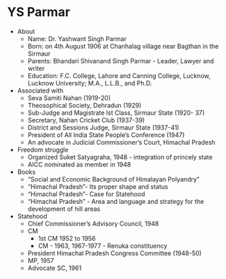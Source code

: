 # YS Parmar
* About
	* Name: Dr. Yashwant Singh Parmar
	* Born: on 4th August 1906 at Chanhalag village near Bagthan in the Sirmaur
	* Parents: Bhandari Shivanand Singh Parmar - Leader, Lawyer and writer
	* Education: F.C. College, Lahore and Canning College, Lucknow, Lucknow University; M.A., L.L.B., and Ph.D.
* Associated with
	* Seva Samiti Nahan (1919-20)
	* Theosophical Society, Dehradun (1929)
	* Sub-Judge and Magistrate Ist Class, Sirmaur State (1920- 37)
	* Secretary, Nahan Cricket Club (1937-39)
	* District and Sessions Judge, Sirmaur State (1937-41)
	* President of All India State People’s Conference (1947)
	* An advocate in Judicial Commissioner’s Court, Himachal Pradesh
* Freedom struggle
	* Organized Suket Satyagraha, 1948 - integration of princely state
	* AICC nominated as member in 1948
* Books
	* “Social and Economic Background of Himalayan Polyandry”
	* “Himachal Pradesh”- Its proper shape and status
	* “Himachal Pradesh”- Case for Statehood
	* “Himachal Pradesh” - Area and language and strategy for the development of hill areas
* Statehood
	* Chief Commissioner’s Advisory Council, 1948
	* CM
		* 1st CM 1952 to 1956
		* CM - 1963, 1967-1977 - Renuka constituency
	* President Himachal Pradesh Congress Committee (1948-50)
	* MP, 1957
	* Advocate SC, 1961